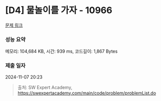 # [D4] 물놀이를 가자 - 10966 

[문제 링크](https://swexpertacademy.com/main/code/problem/problemDetail.do?contestProbId=AXWXMZta-PsDFAST) 

### 성능 요약

메모리: 104,684 KB, 시간: 939 ms, 코드길이: 1,867 Bytes

### 제출 일자

2024-11-07 20:23



> 출처: SW Expert Academy, https://swexpertacademy.com/main/code/problem/problemList.do